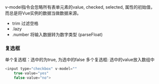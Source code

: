 v-model指令会忽略所有表单元素的value, checked, selected, 属性的初始值，而总是将Vue实例的数据当做数据来源。
- trim 过滤空格
- .lazy 
- .number 将输入数据转为数字类型 (parseFloat)

### 复选框
单个复选框：选中的为true, 为选中的false
多个复选框: 选中的value放入数组中
```js
<input type="checkbox" v-model=""
    true-value="yes"
    false-value="no">
```
